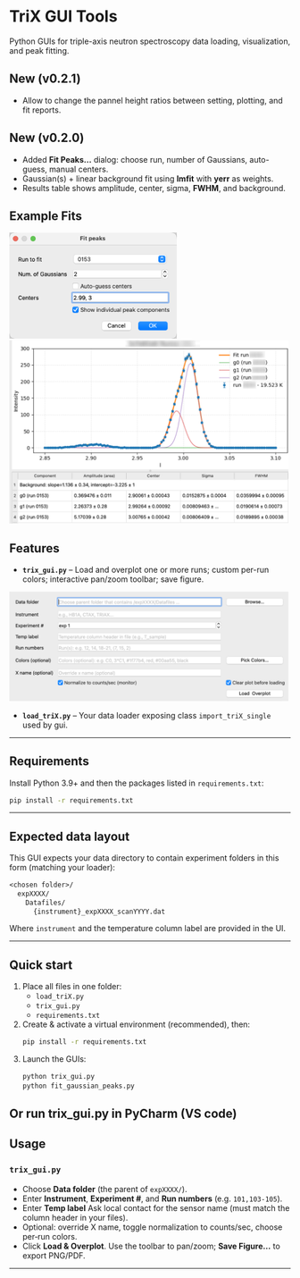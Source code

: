# TriX GUI Tools

Python GUIs for triple-axis neutron spectroscopy data loading, visualization, and peak fitting.

## New (v0.2.1)
- Allow to change the pannel height ratios between setting, plotting, and fit reports.

## New (v0.2.0)
- Added **Fit Peaks…** dialog: choose run, number of Gaussians, auto-guess, manual centers.
- Gaussian(s) + linear background fit using **lmfit** with **yerr** as weights.
- Results table shows amplitude, center, sigma, **FWHM**, and background.
## Example Fits
<p float="left">
  <img src="Fitting_para.png" width=300 />
  <img src="Fitted_result.png" width=500 />
</p>


## Features
- **`trix_gui.py`** – Load and overplot one or more runs; custom per-run colors; interactive pan/zoom toolbar; save figure.

<p float="left">
  <img src="setting.png" width=500 />
</p>

- **`load_triX.py`** – Your data loader exposing class `import_triX_single` used by gui.
---

## Requirements
Install Python 3.9+ and then the packages listed in `requirements.txt`:

```bash
pip install -r requirements.txt
```

---

## Expected data layout

This GUI expects your data directory to contain experiment folders in this form (matching your loader):

```
<chosen folder>/
  expXXXX/
    Datafiles/
      {instrument}_expXXXX_scanYYYY.dat
```

Where `instrument` and the temperature column label are provided in the UI.

---

## Quick start

1. Place all files in one folder:
   - `load_triX.py`
   - `trix_gui.py`
   - `requirements.txt`
2. Create & activate a virtual environment (recommended), then:
   ```bash
   pip install -r requirements.txt
   ```
3. Launch the GUIs:
   ```bash
   python trix_gui.py
   python fit_gaussian_peaks.py
   ```
Or
run trix_gui.py in PyCharm (VS code)
---

## Usage

### `trix_gui.py`

- Choose **Data folder** (the parent of `expXXXX/`).
- Enter **Instrument**, **Experiment #**, and **Run numbers** (e.g. `101,103-105`).
- Enter **Temp label** Ask local contact for the sensor name (must match the column header in your files).
- Optional: override X name, toggle normalization to counts/sec, choose per‑run colors.
- Click **Load & Overplot**. Use the toolbar to pan/zoom; **Save Figure…** to export PNG/PDF.

[//]: # ()
[//]: # (### `fit_gaussian_peaks.py`)

[//]: # ()
[//]: # (- Load a single run via the same fields.)

[//]: # (- Choose **# Peaks** and whether to **Auto‑guess** initial centers.)

[//]: # (- Click **Fit** to run `lmfit` with weights `1 / yerr`.)

[//]: # (- The table lists amplitude &#40;area&#41;, center, σ and FWHM with 1σ uncertainties. The plot shows data, total fit, and per‑component curves.)

---
